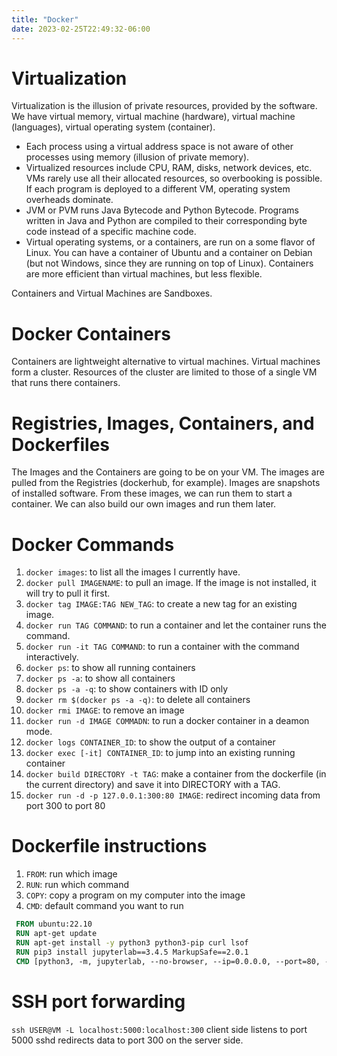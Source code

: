 ```yaml
---
title: "Docker"
date: 2023-02-25T22:49:32-06:00
---
```


# Virtualization

Virtualization is the illusion of private resources, provided by the software. We have virtual memory, virtual machine (hardware), virtual machine (languages), virtual operating system (container).
- Each process using a virtual address space is not aware of other processes using memory (illusion of private memory).
- Virtualized resources include CPU, RAM, disks, network devices, etc. VMs rarely use all their allocated resources, so overbooking is possible. If each program is deployed to a different VM, operating system overheads dominate.
- JVM or PVM runs Java Bytecode and Python Bytecode. Programs written in Java and Python are compiled to their corresponding byte code instead of a specific machine code.
- Virtual operating systems, or a containers, are run on a some flavor of Linux.  You can have a container of Ubuntu and a container on Debian (but not Windows, since they are running on top of Linux). Containers are more efficient than virtual machines, but less flexible.

Containers and Virtual Machines are Sandboxes. 

# Docker Containers

Containers are lightweight alternative to virtual machines. Virtual machines form a cluster. Resources of the cluster are limited to those of a single VM that runs there containers.

# Registries, Images, Containers, and Dockerfiles

The Images and the Containers are going to be on your VM. The images are pulled from the Registries (dockerhub, for example). Images are snapshots of installed software. From these images, we can run them to start a container. We can also build our own images and run them later.

# Docker Commands

1. `docker images`: to list all the images I currently have.
2. `docker pull IMAGENAME`: to pull an image. If the image is not installed, it will try to pull it first.
3. `docker tag IMAGE:TAG NEW_TAG`: to create a new tag for an existing image.
4. `docker run TAG COMMAND`: to run a container and let the container runs the command.
5. `docker run -it TAG COMMAND`: to run a container with the command interactively.
6. `docker ps`: to show all running containers
7. `docker ps -a`: to show all containers
8. `docker ps -a -q`: to show containers with ID only
9. `docker rm $(docker ps -a -q)`: to delete all containers
10. `docker rmi IMAGE`: to remove an image
11. `docker run -d IMAGE COMMADN`: to run a docker container in a deamon mode.
12. `docker logs CONTAINER_ID`: to show the output of a container
13. `docker exec [-it] CONTAINER_ID`: to jump into an existing running container
14. `docker build DIRECTORY -t TAG`: make a container from the dockerfile (in the current directory) and save it into DIRECTORY with a TAG.
15. `docker run -d -p 127.0.0.1:300:80 IMAGE`: redirect incoming data from port 300 to port 80

# Dockerfile instructions

1. `FROM`: run which image
2. `RUN`: run which command
3. `COPY`: copy a program on my computer into the image
4. `CMD`: default command you want to run

```Dockerfile
 FROM ubuntu:22.10
 RUN apt-get update
 RUN apt-get install -y python3 python3-pip curl lsof
 RUN pip3 install jupyterlab==3.4.5 MarkupSafe==2.0.1
 CMD [python3, -m, jupyterlab, --no-browser, --ip=0.0.0.0, --port=80, --allow-root, --NotebookApp.token='']
```

# SSH port forwarding

`ssh USER@VM -L localhost:5000:localhost:300`
client side listens to port 5000
sshd redirects data to port 300 on the server side.
